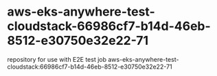 # aws-eks-anywhere-test-cloudstack-66986cf7-b14d-46eb-8512-e30750e32e22-71
repository for use with E2E test job aws-eks-anywhere-test-cloudstack:66986cf7-b14d-46eb-8512-e30750e32e22-71
